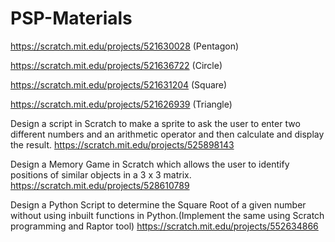 # PSP-Materials
https://scratch.mit.edu/projects/521630028 (Pentagon)

https://scratch.mit.edu/projects/521636722 (Circle)

https://scratch.mit.edu/projects/521631204 (Square)

https://scratch.mit.edu/projects/521626939 (Triangle)

Design a script in Scratch to make a sprite to ask the user to enter two different numbers and an arithmetic operator and then calculate and display the result.
https://scratch.mit.edu/projects/525898143

Design a Memory Game in Scratch which allows the user to identify positions of similar objects in a 3 x 3 matrix.
https://scratch.mit.edu/projects/528610789

 Design a Python Script to determine the Square Root of a given number without using inbuilt functions in Python.(Implement the same using Scratch programming and Raptor tool)
https://scratch.mit.edu/projects/552634866
